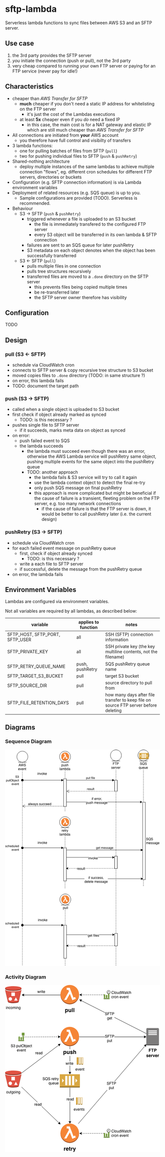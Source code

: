 # sftp-lambda

Serverless lambda functions to sync files between AWS S3 and an SFTP server.

## Use case

1. the 3rd party provides the SFTP server
2. _you_ initiate the connection (push or pull), not the 3rd party
3. very cheap compared to running your own FTP server or paying for an FTP service (never pay for idle!)

## Characteristics

- cheaper than _AWS Transfer for SFTP_
  - **much** cheaper if you don't need a static IP address for whitelisting on the FTP server
    - it's just the cost of the Lambdas executions
  - at least **5x** cheaper even if you _do_ need a fixed IP
    - in this case, the main cost is for a NAT gateway and elastic IP which are still much
      cheaper than _AWS Transfer for SFTP_
- All connections are initiated from **your** AWS account
  - you therefore have full control and visibilty of transfers
- 3 lambda functions:
  - one for pulling batches of files from SFTP (`pull`)
  - two for pushing individual files to SFTP (`push` & `pushRetry`)
- Shared-nothing architecture
  - deploy multiple instances
    of the same lambdas to achieve multiple connection "flows",
    eg. different cron schedules for different FTP servers, directories or buckets
- Configuration (e.g. SFTP connection information) is via Lambda environment variables
- Deployment of related resources (e.g. SQS queue) is up to you.
  - Sample configurations are provided (TODO). Serverless is recommended.
- Behaviour
  - S3 -> SFTP (`push` & `pushRetry`)
    - triggered whenever a file is uploaded to an S3 bucket
      - the file is immediately transfered to the configured FTP server
      - every S3 object will be transferred in its own lambda & SFTP connection
    - failures are sent to an SQS queue for later pushRetry
    - S3 metadata on each object denotes when the object has been successfully transferred
  - S3 <- SFTP (`pull`)
    - pulls multiple files in one connection
    - pulls tree structures recursively
    - transferred files are moved to a `.done` directory on the SFTP server
      - this prevents files being copied multiple times
      - be re-transferred later
      - the SFTP server owner therefore has visibility

## Configuration

TODO

## Design

### pull (S3 <- SFTP)

- schedule via CloudWatch cron
- connects to SFTP server & copy recursive tree structure to S3 bucket
- moved copies files to `.done` directory (TODO: in same structure ?)
- on error, this lambda fails
- TODO: document the target path

### push (S3 -> SFTP)

- called when a single object is uploaded to S3 bucket
- first check if object already marked as synced
  - TODO: is this necessary ?
- pushes single file to SFTP server
  - if it succeeds, marks meta data on object as synced
- on error:
  - push failed event to SQS
  - the lambda succeeds
    - the lambda must succeed even though there was an error,
      otherwise the AWS Lambda service will pushRetry same object,
      pushing multiple events for the same object into the pushRetry queue
    - TODO: another approach
      - the lambda fails & S3 service will try to call it again
      - use the lambda context object to detect the final re-try
      - only push SQS message on final pushRetry
      - this approach is more complicated but might be beneficial if the cause of failure is
        a transient, fleeting problem on the FTP server, e.g. too many network connections
        - if the cause of failure is that the FTP server is down, it would be better
          to call pushRetry later (i.e. the current design)

### pushRetry (S3 -> SFTP)

- schedule via CloudWatch cron
- for each failed event message on pushRetry queue
  - first, check if object already synced
    - TODO: is this necessary ?
  - write a each file to SFTP server
  - if successful, delete the message from the pushRetry queue
- on error, the lambda fails

## Environment Variables

Lambdas are configured via environment variables.

Not all variables are required by all lambdas, as described below:

| variable                        | applies to function | notes                                                                               |
| ------------------------------- | ------------------- | ----------------------------------------------------------------------------------- |
| SFTP_HOST, SFTP_PORT, SFTP_USER | all                 | SSH (SFTP) connection information                                                   |
| SFTP_PRIVATE_KEY                | all                 | SSH private key (the key multiline contents, not the filename)                      |
| SFTP_RETRY_QUEUE_NAME           | push, pushRetry     | SQS pushRetry queue name                                                            |
| SFTP_TARGET_S3_BUCKET           | pull                | target S3 bucket                                                                    |
| SFTP_SOURCE_DIR                 | pull                | source directory to pull from                                                       |
| SFTP_FILE_RETENTION_DAYS        | pull                | how many days after file transfer to keep file on source FTP server before deleting |

## Diagrams

### Sequence Diagram

![Sequence Diagram](diagrams/sequence.png)

### Activity Diagram

![Activity Diagram](diagrams/activity.png)

